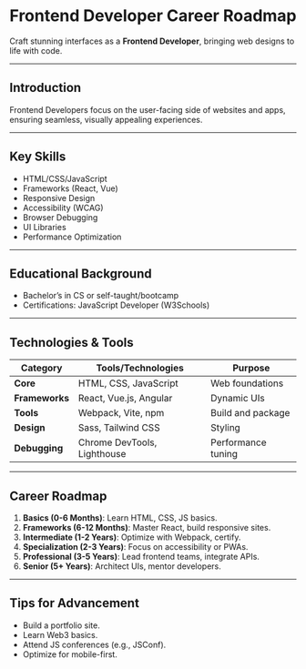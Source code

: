 # Frontend Developer Career Roadmap

Craft stunning interfaces as a **Frontend Developer**, bringing web designs to life with code.

---

## Introduction
Frontend Developers focus on the user-facing side of websites and apps, ensuring seamless, visually appealing experiences.

---

## Key Skills
- HTML/CSS/JavaScript
- Frameworks (React, Vue)
- Responsive Design
- Accessibility (WCAG)
- Browser Debugging
- UI Libraries
- Performance Optimization

---

## Educational Background
- Bachelor’s in CS or self-taught/bootcamp
- Certifications: JavaScript Developer (W3Schools)

---

## Technologies & Tools
| **Category**         | **Tools/Technologies**                     | **Purpose**                        |
|----------------------|--------------------------------------------|------------------------------------|
| **Core**             | HTML, CSS, JavaScript                      | Web foundations                   |
| **Frameworks**       | React, Vue.js, Angular                     | Dynamic UIs                       |
| **Tools**            | Webpack, Vite, npm                         | Build and package                 |
| **Design**           | Sass, Tailwind CSS                         | Styling                           |
| **Debugging**        | Chrome DevTools, Lighthouse                | Performance tuning                |

---

## Career Roadmap
1. **Basics (0-6 Months)**: Learn HTML, CSS, JS basics.  
2. **Frameworks (6-12 Months)**: Master React, build responsive sites.  
3. **Intermediate (1-2 Years)**: Optimize with Webpack, certify.  
4. **Specialization (2-3 Years)**: Focus on accessibility or PWAs.  
5. **Professional (3-5 Years)**: Lead frontend teams, integrate APIs.  
6. **Senior (5+ Years)**: Architect UIs, mentor developers.

---

## Tips for Advancement
- Build a portfolio site.
- Learn Web3 basics.
- Attend JS conferences (e.g., JSConf).
- Optimize for mobile-first.